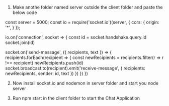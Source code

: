 1) Make anothe folder named server outside the client folder and paste the below code

const server = 5000;
const io = require('socket.io')(server, {
    cors: {
      origin: '*',
    }
});

io.on('connection', socket => {
  const id = socket.handshake.query.id
  socket.join(id)

  socket.on('send-message', ({ recipients, text }) => {
    recipients.forEach(recipient => {
      const newRecipients = recipients.filter(r => r !== recipient)
      newRecipients.push(id)
      socket.broadcast.to(recipient).emit('receive-message', {
        recipients: newRecipients, sender: id, text
      })
    })
  })
})

2) Now install socket.io and nodemon in server folder and start you node server

3) Run npm start in the client folder to start the Chat Application